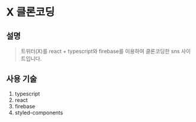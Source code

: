 # X 클론코딩

## 설명
> 트위터(X)를 react + typescript와 firebase를 이용하여 클론코딩한 sns 사이트입니다.


## 사용 기술
1. typescript
2.  react
3.  firebase
4.  styled-components
